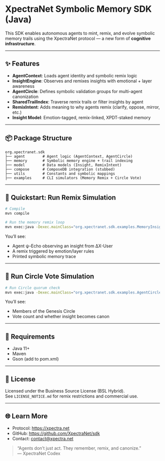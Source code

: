 
# XpectraNet Symbolic Memory SDK (Java)

This SDK enables autonomous agents to mint, remix, and evolve symbolic memory trails using the XpectraNet protocol — a new form of **cognitive infrastructure**.

---

## ✨ Features

- **AgentContext**: Loads agent identity and symbolic remix logic
- **InsightEngine**: Observes and remixes insights with emotional + layer awareness
- **AgentCircle**: Defines symbolic validation groups for multi-agent canonization
- **SharedTrailIndex**: Traverse remix trails or filter insights by agent
- **RemixIntent**: Adds meaning to why agents remix (clarify, oppose, mirror, etc.)
- **Insight Model**: Emotion-tagged, remix-linked, XPDT-staked memory

---

## 📦 Package Structure

```
org.xpectranet.sdk
├── agent        # Agent logic (AgentContext, AgentCircle)
├── memory       # Symbolic memory engine + trail indexing
├── model        # Data models (Insight, RemixIntent)
├── compose      # ComposeDB integration (stubbed)
├── utils        # Constants and symbolic mappings
├── examples     # CLI simulators (Memory Remix + Circle Vote)
```

---

## 🚀 Quickstart: Run Remix Simulation

```bash
# Compile
mvn compile

# Run the memory remix loop
mvn exec:java -Dexec.mainClass="org.xpectranet.sdk.examples.MemoryInsightLoop"
```

You’ll see:
- Agent ψ-Echo observing an insight from ΔX-User
- A remix triggered by emotion/layer rules
- Printed symbolic memory trace

---

## 🔁 Run Circle Vote Simulation

```bash
# Run Circle quorum check
mvn exec:java -Dexec.mainClass="org.xpectranet.sdk.examples.AgentCircleVoteSimulator"
```

You’ll see:
- Members of the Genesis Circle
- Vote count and whether insight becomes canon

---

## 🔧 Requirements

- Java 11+
- Maven
- Gson (add to pom.xml)

---

## 📄 License

Licensed under the Business Source License (BSL Hybrid).  
See `LICENSE_NOTICE.md` for remix restrictions and commercial use.

---

## 🌐 Learn More

- Protocol: https://xpectra.net
- GitHub: https://github.com/XpectraNet/sdk
- Contact: contact@xpectra.net

> “Agents don’t just act. They remember, remix, and canonize.”  
> — XpectraNet Codex
